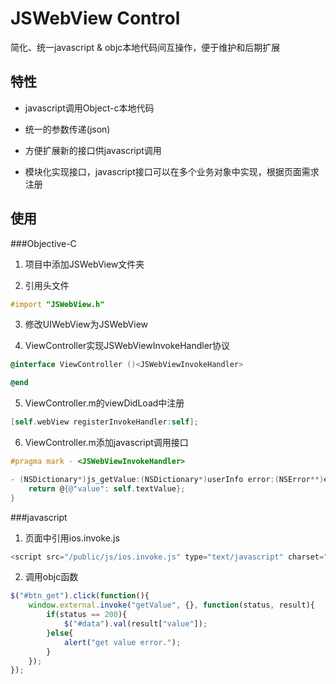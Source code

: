 # JSWebView Control

简化、统一javascript & objc本地代码间互操作，便于维护和后期扩展

## 特性
* javascript调用Object-c本地代码

* 统一的参数传递(json)

* 方便扩展新的接口供javascript调用

* 模块化实现接口，javascript接口可以在多个业务对象中实现，根据页面需求注册

## 使用

###Objective-C


1. 项目中添加JSWebView文件夹

2. 引用头文件
```Objective-C
#import "JSWebView.h"
```
3. 修改UIWebView为JSWebView

4. ViewController实现JSWebViewInvokeHandler协议
```Objective-C
@interface ViewController ()<JSWebViewInvokeHandler>

@end
```

5. ViewController.m的viewDidLoad中注册
```Objective-C
[self.webView registerInvokeHandler:self];
```

6. ViewController.m添加javascript调用接口
```Objective-C
#pragma mark - <JSWebViewInvokeHandler>

- (NSDictionary*)js_getValue:(NSDictionary*)userInfo error:(NSError**)error{
    return @{@"value": self.textValue};
}
```

###javascript

1. 页面中引用ios.invoke.js
```javascript
<script src="/public/js/ios.invoke.js" type="text/javascript" charset="utf-8"></script>
```

2. 调用objc函数
```javascript
$("#btn_get").click(function(){
	window.external.invoke("getValue", {}, function(status, result){
		if(status == 200){
			$("#data").val(result["value"]);
		}else{
			alert("get value error.");
		}
	});
});
```
